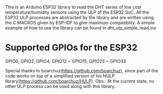 This is an Arduino ESP32 library to read the DHT series of low cost temperature/humidity sensors using the ULP of the ESP32 SoC.
All the ESP32 ULP processes are abstracted by the library and are written using the C MACROS given by ESP-IDF to give maximum compatiblity.
A simple example of how to use the library can be found in dht_ulp_simple_read.ino

# Supported GPIOs for the ESP32
GPIO0, GPIO2, GPIO4, GPIO12 ~ GPIO15, GPIO25 ~ GPIO33

Special thanks to boarchuz(https://github.com/boarchuz), since part of the code works on top of a simplified version of his HULP library(https://github.com/boarchuz/HULP).
Obs.: At the current state, no other ULP process can be used along with this library.
